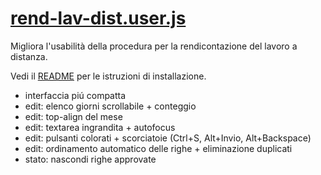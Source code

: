 # [rend-lav-dist.user.js](https://github.com/acavalin/tp_unipd/raw/refs/heads/main/rend-lav-dist.user.js)

Migliora l'usabilità della procedura per la rendicontazione del lavoro a distanza.

Vedi il [README](https://github.com/acavalin/tp_unipd#installazione-di-uno-script-su-firefox-e-chrome) per le istruzioni di installazione.

* interfaccia piú compatta
* edit: elenco giorni scrollabile + conteggio
* edit: top-align del mese
* edit: textarea ingrandita + autofocus
* edit: pulsanti colorati + scorciatoie (Ctrl+S, Alt+Invio, Alt+Backspace)
* edit: ordinamento automatico delle righe + eliminazione duplicati
* stato: nascondi righe approvate
